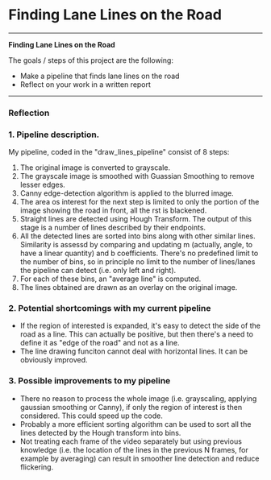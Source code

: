 # **Finding Lane Lines on the Road** 

---

**Finding Lane Lines on the Road**

The goals / steps of this project are the following:
* Make a pipeline that finds lane lines on the road
* Reflect on your work in a written report


[//]: # (Image References)

[image1]: ./examples/grayscale.jpg "Grayscale"

---

### Reflection

### 1. Pipeline description.

My pipeline, coded in the "draw_lines_pipeline" consist of 8 steps:
1. The original image is converted to grayscale.
2. The grayscale image is smoothed with Guassian Smoothing to remove lesser edges.
3. Canny edge-detection algorithm is applied to the blurred image.
4. The area os interest for the next step is limited to  only the portion of the image showing the road in front, all the rst is blackened.
5. Straight lines are detected using Hough Transform. The output of this stage is a number of lines described by their endpoints.
6. All the detected lines are sorted into bins along with other similar lines. Similarity is assessd by comparing and updating m (actually, angle, to have a linear quantity) and b coefficients. There's no predefined limit to the number of bins, so in principle no limit to the number of lines/lanes the pipeline can detect (i.e. only left and right).
7. For each of these bins, an "average line" is computed.
8. The lines obtained are drawn as an overlay on the original image.


### 2. Potential shortcomings with my current pipeline

* If the region of interested is expanded, it's easy to detect the side of the road as a line. This can actually be positive, but then there's a need to define it as "edge of the road" and not as a line.
* The line drawing funciton cannot deal with horizontal lines. It can be obviously improved.


### 3. Possible improvements to my pipeline

* There no reason to process the whole image (i.e. grayscaling, applying gaussian smoothing or Canny), if only the region of interest is then considered. This could speed up the code.
* Probably a more efficient sorting algorithm can be used to sort all the lines detected by the Hough transform into bins.
* Not treating each frame of the video separately but using previous knowledge (i.e. the location of the lines in the previous N frames, for example by averaging) can result in smoother line detection and reduce flickering.
